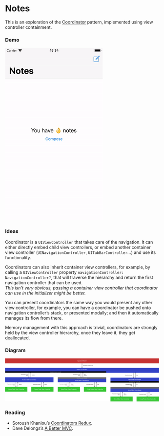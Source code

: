 # Notes

This is an exploration of the [Coordinator](http://khanlou.com/2015/10/coordinators-redux) pattern, implemented using view controller containment.

### Demo

![](.github/Media/Demo.gif?raw=true)

### Ideas

Coordinator is a `UIViewController` that takes care of the navigation. It can either directly embed child view controllers, or embed another container view controller (`UINavigationController`, `UITabBarController`…) and use its functionality. 

Coordinators can also inherit container view controllers, for example, by calling a `UIViewController` property `navigationController: NavigationController?`, that will traverse the hierarchy and return the first navigation controller that can be used.  
*This isn’t very obvious, passing a container view controller that coordinator can use in the initializer might be better.*

You can present coordinators the same way you would present any other view controller, for example, you can have a coordinator be pushed onto navigation controller’s stack, or presented modally; and then it automatically manages its flow from there.

Memory management with this approach is trivial, coordinators are strongly held by the view controller hierarchy, once they leave it, they get deallocated.

### Diagram

![](.github/Media/Diagram.png?raw=true)

### Reading

- Soroush Khanlou’s [Coordinators Redux](http://khanlou.com/2015/10/coordinators-redux).  
- Dave Delongs’s [A Better MVC](https://davedelong.com/blog/2017/11/06/a-better-mvc-part-1-the-problems/).
